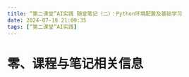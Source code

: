 ```yaml
---
title: “第二课堂”AI实践 随堂笔记（二）：Python环境配置及基础学习
date: 2024-07-18 21:00:35
tags: [“第二课堂”AI实践]
---
```


# 零、课程与笔记相关信息


